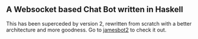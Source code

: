## A Websocket based Chat Bot written in Haskell

This has been superceded by version 2, rewritten from scratch with a better architecture and more goodness. Go to [jamesbot2](https://github.com/jsdw/hs-websocket-bot2) to check it out.
